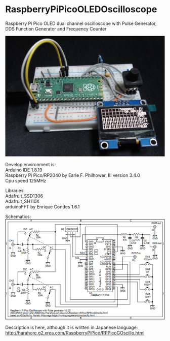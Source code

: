 # RaspberryPiPicoOLEDOscilloscope
Raspberry Pi Pico OLED dual channel oscilloscope with Pulse Generator, DDS Function Generator and Frequency Counter

<img src="DSC00020.jpg">

Develop environment is:<br>
Arduino IDE 1.8.19<br>
Raspberry Pi Pico/RP2040 by Earle F. Philhower, III version 3.4.0<br>
  Cpu speed 125MHz<br>

Libraries:<br>
Adafruit_SSD1306<br>
Adafruit_SH110X<br>
arduinoFFT by Enrique Condes 1.6.1<br>

Schematics:<br>
<img src="RPPicoGOscillo.png">

Description is here, although it is written in Japanese language:
http://harahore.g2.xrea.com/RaspberryPiPico/RPPicoGOscillo.html
